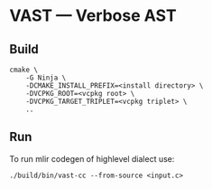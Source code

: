 # VAST — Verbose AST


## Build

```
cmake \
    -G Ninja \
    -DCMAKE_INSTALL_PREFIX=<install directory> \
    -DVCPKG_ROOT=<vcpkg root> \
    -DVCPKG_TARGET_TRIPLET=<vcpkg triplet> \
    ..
```

## Run

To run mlir codegen of highlevel dialect use:

```
./build/bin/vast-cc --from-source <input.c>
```
